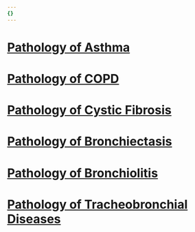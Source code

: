 ```yaml
---
{}
---
```

   
# [Pathology of Asthma](/not_created.md)   
# [Pathology of COPD](/not_created.md)   
# [Pathology of Cystic Fibrosis](/not_created.md)   
# [Pathology of Bronchiectasis](/not_created.md)   
# [Pathology of Bronchiolitis](/not_created.md)   
# [Pathology of Tracheobronchial Diseases](/not_created.md)